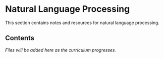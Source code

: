 # Natural Language Processing

This section contains notes and resources for natural language processing.

## Contents

*Files will be added here as the curriculum progresses.*